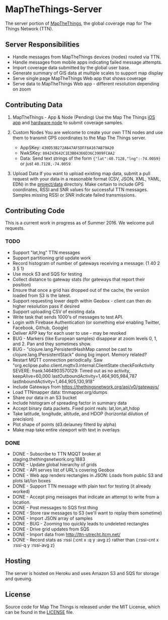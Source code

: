 
# MapTheThings-Server

The server portion of [MapTheThings](http://map.thethings.nyc), the
global coverage map for The Things Network (TTN).

## Server Responsibilities
- Handle messages from MapTheThings devices (nodes) routed via TTN.
- Handle messages from mobile apps indicating failed message attempts.
- Import coverage data submitted by the global user base.
- Generate summary of GIS data at multiple scales to support map display
- Serve single page MapTheThings Web app that shows coverage
- Serve data to MapTheThings Web app - different resolution depending on zoom

## Contributing Data

1. MapTheThings - App & Node (Pending)
  Use the Map The Things [iOS app](http://github.com/things-nyc/mapthethings-ios)
  and [hardware node](http://github.com/things-nyc/mapthethings-node)
  to submit coverage samples.

2. Custom Nodes
  You are welcome to create your own TTN nodes and use them to
  transmit GPS coordinates to the Map The Things server.</p>
   - AppSKey: ```430D53B272A647AF5DFF6A167AB79A20```
   - NwkSKey: ```804243642C1E3B04366D36C3909FCAA2```
   - Data: Send text strings of the form
      ```{"lat":40.7128,"lng":-74.0059}``` or just ```40.7128,-74.0059```

3. Upload Data
  If you want to upload existing map data, submit a pull request with your
  data in a reasonable format (CSV, JSON, XML, YAML, EDN) in the
  [project/data](http://github.com/things-nyc/mapthethings/data)
  directory. Make certain to include GPS coordinates, RSSI and SNR values
  for successful TTN messages. Samples missing RSSI or SNR indicate failed
  transmissions.

## Contributing Code
This is a current work in progress as of Summer 2016. We welcome pull requests.

### TODO
- Support "lat,lng" TTN messages
- Support partitioning grid update work
- Record histogram of number of gateways receiving a message: {1 40 2 3 5 1}
- Use mock S3 and SQS for testing
- Collect distance to gateway stats (for gateways that report their position)
- Ensure that once a grid has dropped out of the cache, the version loaded from S3 is the latest.
- Support requesting lower depth within Geobox - client can then do higher resolution pass if desired
- Support uploading CSV of existing data
- Write task that sends 1000's of messages to test API.
- Login with Firebase Authentication (or something else enabling Twitter, Facebook, Github, Google)
- Deliver APP key for each user to use - may be revoked
- BUG - Markers (like European samples) disappear at zoom levels 0, 1, and 2. Pan and they sometimes show.
- BUG - "clojure.lang.PersistentHashMap cannot be cast to clojure.lang.IPersistentStack" doing big import. Memory related?
- Restart MQTT connection periodically. Saw "org.eclipse.paho.client.mqttv3.internal.ClientState checkForActivity
   SEVERE: frank.1464903570129: Timed out as no activity, keepAlive=60,000 lastOutboundActivity=1,464,905,984,787 lastInboundActivity=1,464,905,130,918"
- Include Gateways from https://thethingsnetwork.org/api/v0/gateways/
- Load TTNmapper data: ttnmapper.org/dumps
- Share our data in an S3 bucket
- Include histogram of spreading factor in summary data
- Accept binary data packets. Fixed point reals: lat,lon,alt,hdop
- Take latitude, longitude, altitude, and HDOP (horizontal dilution of precision)
- Plot shape of points (d3.delauney filterd by alpha)
- Make map take entire viewport with text in overlays

### DONE
- DONE - Subscribe to TTN MQQT broker at staging.thethingsnetwork.org:1883
- DONE - Update global hierarchy of grids
- DONE - API serves list of URL's covering Geobox
- DONE - Web app renders rectangles in JSON: Loads from public S3 and plots lat/lon boxes
- DONE - Support TTN message with plain text for testing (it already worked)
- DONE - Accept ping messages that indicate an attempt to write from a location.
- DONE - Post messages to SQS first thing
- DONE - Store raw messages to S3 (we'll want to replay them sometime)
- DONE - Import JSON array of samples
- DONE - BUG - Zooming too quickly leads to undeleted rectangles
- DONE - Drive grid updates from SQS
- DONE - Import data from http://ttn-utrecht.ltcm.net/
- DONE - Record stats as :rssi {:cnt x :q y :avg z} rather than {:rssi-cnt x :rssi-q y :rssi-avg z}

## Hosting
The server is hosted on Heroku and uses Amazon S3 and SQS for storage and queuing.

## License
Source code for Map The Things is released under the MIT License,
which can be found in the [LICENSE](LICENSE) file.
